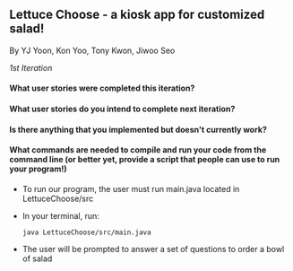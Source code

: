 ## Lettuce Choose - a kiosk app for customized salad!
   
By YJ Yoon, Kon Yoo, Tony Kwon, Jiwoo Seo

_1st Iteration_
#### What user stories were completed this iteration?
#### What user stories do you intend to complete next iteration?
#### Is there anything that you implemented but doesn't currently work?
#### What commands are needed to compile and run your code from the command line (or better yet, provide a script that people can use to run your program!)
* To run our program, the user must run main.java located in LettuceChoose/src
* In your terminal, run:
         
      java LettuceChoose/src/main.java
* The user will be prompted to answer a set of questions to order a bowl of salad
